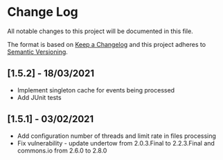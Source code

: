 # Change Log
All notable changes to this project will be documented in this file.

The format is based on [Keep a Changelog](http://keepachangelog.com/)
and this project adheres to [Semantic Versioning](http://semver.org/).

## [1.5.2] - 18/03/2021    

- Implement singleton cache for events being processed
- Add JUnit tests

## [1.5.1] - 03/02/2021      

- Add configuration number of threads and limit rate in files processing
- Fix vulnerability - update undertow from 2.0.3.Final to 2.2.3.Final and commons.io from 2.6.0 to 2.8.0
